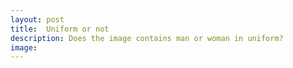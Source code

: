 ```yaml
---
layout: post
title:  Uniform or not
description: Does the image contains man or woman in uniform?
image: 
---
```



